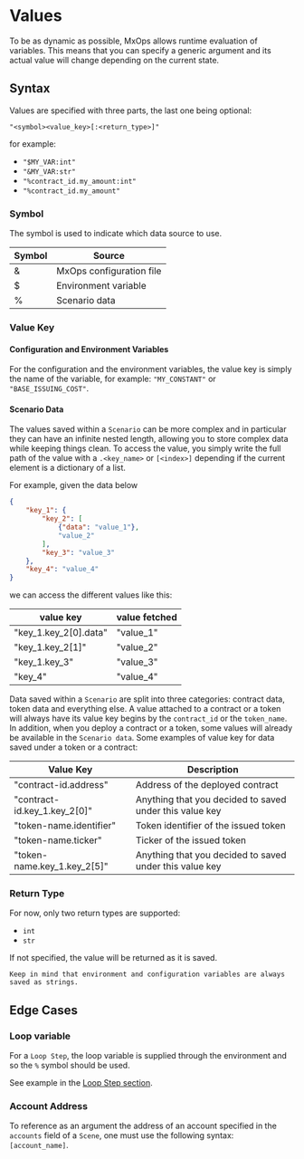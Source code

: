 # Values

To be as dynamic as possible, MxOps allows runtime evaluation of variables. This means that you can specify a generic argument and its actual value will change depending on the current state.

## Syntax

Values are specified with three parts, the last one being optional:

`"<symbol><value_key>[:<return_type>]"`


for example:

- `"$MY_VAR:int"`
- `"&MY_VAR:str"`
- `"%contract_id.my_amount:int"`
- `"%contract_id.my_amount"`

### Symbol

The symbol is used to indicate which data source to use.

| Symbol | Source                      |
|--------|-----------------------------|
| &      | MxOps configuration file    |
| $      | Environment variable        |
| %      | Scenario data               |

### Value Key

#### Configuration and Environment Variables

For the configuration and the environment variables, the value key is simply the name of the variable, for example: `"MY_CONSTANT"` or `"BASE_ISSUING_COST"`.

#### Scenario Data

The values saved within a `Scenario` can be more complex and in particular they can have an infinite nested length, allowing you to store complex data
while keeping things clean. To access the value, you simply write the full path of the value with a `.<key_name>` or `[<index>]` depending if the current element is a dictionary of a list.

For example, given the data below

```json
{
    "key_1": {
        "key_2": [
            {"data": "value_1"},
            "value_2"
        ],
        "key_3": "value_3"
    },
    "key_4": "value_4"
}
```

we can access the different values like this:

| value key             | value fetched |
|-----------------------|---------------|
| "key_1.key_2[0].data" | "value_1"     |
| "key_1.key_2[1]"      | "value_2"     |
| "key_1.key_3"         | "value_3"     |
| "key_4"               | "value_4"     |

Data saved within a `Scenario` are split into three categories: contract data, token data and everything else. A value attached to a contract or a token will always have its value key begins by the `contract_id` or the `token_name`. In addition, when you deploy a contract or a token, some values will already be available in the `Scenario data`. Some examples of value key for data saved under a token or a contract:

| Value Key                    | Description                                             |
|------------------------------|---------------------------------------------------------|
| "contract-id.address"        | Address of the deployed contract                        |
| "contract-id.key_1.key_2[0]" | Anything that you decided to saved under this value key |
| "token-name.identifier"      | Token identifier of the issued token                    |
| "token-name.ticker"          | Ticker of the issued token                              |
| "token-name.key_1.key_2[5]"  | Anything that you decided to saved under this value key |

### Return Type

For now, only two return types are supported:

- `int`
- `str`

If not specified, the value will be returned as it is saved.

```{warning}
Keep in mind that environment and configuration variables are always saved as strings.
```
  
## Edge Cases

### Loop variable

For a `Loop Step`, the loop variable is supplied through the environment and so the `%` symbol should be used.

See example in the [Loop Step section](loop_step_target).

### Account Address

To reference as an argument the address of an account specified in the `accounts` field of a `Scene`, one must use the following syntax: `[account_name]`.
